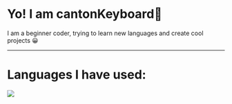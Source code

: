 # Yo! I am cantonKeyboard👋

I am a beginner coder, trying to learn new languages and create cool projects 😀

<hr>

# Languages I have used:

<img src="https://skillicons.dev/icons?i=,js,ts,css,html,py" />
